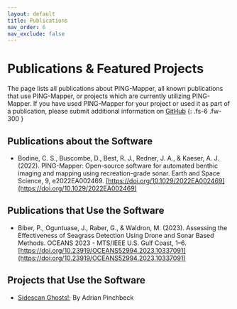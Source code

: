 ```yaml
---
layout: default
title: Publications
nav_order: 6
nav_exclude: false
---
```


# Publications & Featured Projects

The page lists all publications about PING-Mapper, all known publications that use PING-Mapper, or projects which are currently utilizing PING-Mapper. If you have used PING-Mapper for your project or used it as part of a publication, please submit additional information on [GitHub](https://github.com/CameronBodine/PINGMapper/discussions/76)
{: .fs-6 .fw-300 }

## Publications about the Software

- Bodine, C. S., Buscombe, D., Best, R. J., Redner, J. A., & Kaeser, A. J. (2022). PING-Mapper: Open-source software for automated benthic imaging and mapping using recreation-grade sonar. Earth and Space Science, 9, e2022EA002469. [https://doi.org/10.1029/2022EA002469](https://doi.org/10.1029/2022EA002469)

## Publications that Use the Software

- Biber, P., Oguntuase, J., Raber, G., & Waldron, M. (2023). Assessing the Effectiveness of Seagrass Detection Using Drone and Sonar Based Methods. OCEANS 2023 - MTS/IEEE U.S. Gulf Coast, 1–6. [https://doi.org/10.23919/OCEANS52994.2023.10337091](https://doi.org/10.23919/OCEANS52994.2023.10337091)

## Projects that Use the Software

- [Sidescan Ghosts!](https://github.com/CameronBodine/PINGMapper/discussions/76#discussioncomment-6929745); By Adrian Pinchbeck